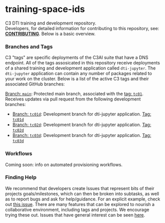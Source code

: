 # training-space-ids

C3 DTI training and development repository.  
Developers, for detailed information for contributing to this repository, see: **[CONTRIBUTING](https://github.com/c3aidti/training-space-ids/blob/main/.github/CONTRIBUTING.md)**.  Below is a basic overview.

### Branches and Tags
C3 "tags" are specific deployments of the C3AI suite that have a DNS endpoint.  All of the tags assosicated in this repository receive deployments of a shared training and development application called `dti-jupyter`. The `dti-jupyter` application can contain any number of packages related to your work on the cluster.  Below is a list of the active C3 tags and their associated GitHub branches:   

[Branch: `main`](https://github.com/c3aidti/training-space-ids): Protected main branch, associated with the [tag: `tc01`](http://tc01-dti-jupyter.c3dti.ai/static/console). Receives updates via pull request from the following development branches:     
- [Branch: `tc01d`](https://github.com/c3aidti/training-space-ids/tree/tc01d): Development branch for dti-jupyter application. [Tag: `tc01d`](http://tc01d-dev.c3dti.ai/static/console)  
- [Branch: `tc02d`](https://github.com/c3aidti/training-space-ids/tree/tc02d): Development branch for dti-jupyter application. [Tag: `tc02d`](http://tc02d-dev.c3dti.ai/static/console)  
- [Branch: `tc03d`](https://github.com/c3aidti/training-space-ids/tree/tc03d): Development branch for dti-jupyter application. [Tag: `tc03d`](http://tc03d-dev.c3dti.ai/static/console)

### Workflows
Coming soon: info on automated provisioning workflows.

### Finding Help
We recommend that developers create Issues that represent bits of their projects goals/milestones, which can then be broken into subtasks, as well as to report bugs and ask for help/guidance. For an explicit example, check out [this issue](https://github.com/c3aidti/training-space-ids/issues/300). There are many features that can be explored to nourish a collaborative environment, including tags and projects. We encourage trying these out. 
Issues that have general interest can be seen [here](https://github.com/c3aidti/training-space-ids/issues?q=is%3Aissue+label%3A%22general+interest%22+).   

